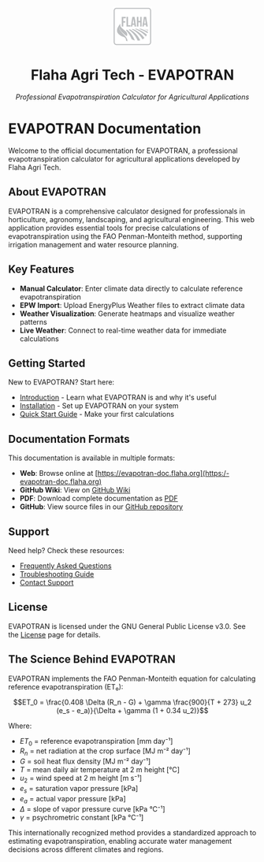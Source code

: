 
<div align="center">
  <img src="../EVAPOTRAN/img/Flaha_logo.svg" alt="Flaha Logo" width="80" height="80">
  <h1>Flaha Agri Tech - EVAPOTRAN</h1>
  <p><em>Professional Evapotranspiration Calculator for Agricultural Applications</em></p>
</div>

# EVAPOTRAN Documentation

Welcome to the official documentation for EVAPOTRAN, a professional evapotranspiration calculator for agricultural applications developed by Flaha Agri Tech.

## About EVAPOTRAN

EVAPOTRAN is a comprehensive calculator designed for professionals in horticulture, agronomy, landscaping, and agricultural engineering. This web application provides essential tools for precise calculations of evapotranspiration using the FAO Penman-Monteith method, supporting irrigation management and water resource planning.

## Key Features

- **Manual Calculator**: Enter climate data directly to calculate reference evapotranspiration
- **EPW Import**: Upload EnergyPlus Weather files to extract climate data
- **Weather Visualization**: Generate heatmaps and visualize weather patterns
- **Live Weather**: Connect to real-time weather data for immediate calculations

## Getting Started

New to EVAPOTRAN? Start here:

- [Introduction](getting-started-introduction) - Learn what EVAPOTRAN is and why it's useful
- [Installation](getting-started-installation) - Set up EVAPOTRAN on your system
- [Quick Start Guide](getting-started-quick-start) - Make your first calculations

## Documentation Formats

This documentation is available in multiple formats:

- **Web**: Browse online at [https://evapotran-doc.flaha.org](https:/-evapotran-doc.flaha.org)
- **GitHub Wiki**: View on [GitHub Wiki](https://github.com/flaha-agritech/evapotran-wiki)
- **PDF**: Download complete documentation as [PDF](https://evapotran-doc.flaha.org/_/downloads/en/latest/pdf-)
- **GitHub**: View source files in our [GitHub repository](https://github.com/flaha-agritech-evapotran)

## Support

Need help? Check these resources:

- [Frequently Asked Questions](faq-general)
- [Troubleshooting Guide](user-guide-troubleshooting)
- [Contact Support](about-contact)

## License

EVAPOTRAN is licensed under the GNU General Public License v3.0. See the [License](about-license) page for details.

## The Science Behind EVAPOTRAN

EVAPOTRAN implements the FAO Penman-Monteith equation for calculating reference evapotranspiration (ET₀):

$$ET_0 = \frac{0.408 \Delta (R_n - G) + \gamma \frac{900}{T + 273} u_2 (e_s - e_a)}{\Delta + \gamma (1 + 0.34 u_2)}$$

Where:
- $ET_0$ = reference evapotranspiration [mm day⁻¹]
- $R_n$ = net radiation at the crop surface [MJ m⁻² day⁻¹]
- $G$ = soil heat flux density [MJ m⁻² day⁻¹]
- $T$ = mean daily air temperature at 2 m height [°C]
- $u_2$ = wind speed at 2 m height [m s⁻¹]
- $e_s$ = saturation vapor pressure [kPa]
- $e_a$ = actual vapor pressure [kPa]
- $\Delta$ = slope of vapor pressure curve [kPa °C⁻¹]
- $\gamma$ = psychrometric constant [kPa °C⁻¹]

This internationally recognized method provides a standardized approach to estimating evapotranspiration, enabling accurate water management decisions across different climates and regions.




